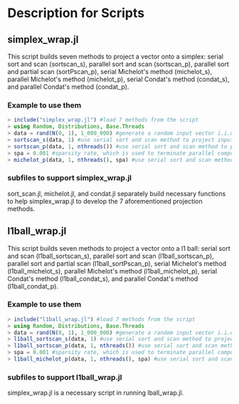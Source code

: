# Description for Scripts

## simplex_wrap.jl

This script builds seven methods to project a vector onto a simplex: serial sort and scan (sortscan_s), parallel sort and scan (sortscan_p), parallel sort and partial scan (sortPscan_p), serial Michelot's method (michelot_s),
parallel Michelot's method (michelot_p), serial Condat's method (condat_s), and parallel Condat's method (condat_p).

### Example to use them

```julia
> include("simplex_wrap.jl") #load 7 methods from the script
> using Random, Distributions, Base.Threads
> data = rand(N(0, 1), 1_000_000) #generate a random input vector i.i.d. $N(0, 1)$ with size of $10^6$
> sortscan_s(data, 1) #use serial sort and scan method to project input vector data onto a simplex with scaling factor 1
> sortscan_p(data, 1, nthreads()) #use serial sort and scan method to project input vector data onto a simplex with scaling factor 1, and nthreads() return the number of available threads
> spa = 0.001 #sparsity rate, which is used to terminate parallel computing earlier
> michelot_p(data, 1, nthreads(), spa) #use serial sort and scan method to project input vector data onto a simplex with scaling factor 1
```

### subfiles to support simplex_wrap.jl

sort_scan.jl, michelot.jl, and condat.jl separately build necessary functions to help simplex_wrap.jl to develop the 7 aforementioned projection methods.

## l1ball_wrap.jl

This script builds seven methods to project a vector onto a l1 ball: serial sort and scan (l1ball_sortscan_s), parallel sort and scan (l1ball_sortscan_p), parallel sort and partial scan (l1ball_sortPscan_p), serial Michelot's method (l1ball_michelot_s), parallel Michelot's method (l1ball_michelot_p), serial Condat's method (l1ball_condat_s), and parallel Condat's method (l1ball_condat_p).

### Example to use them

```julia
> include("l1ball_wrap.jl") #load 7 methods from the script
> using Random, Distributions, Base.Threads
> data = rand(N(0, 1), 1_000_000) #generate a random input vector i.i.d. $N(0, 1)$ with size of $10^6$
> l1ball_sortscan_s(data, 1) #use serial sort and scan method to project input vector data onto a simplex with scaling factor 1
> l1ball_sortscan_p(data, 1, nthreads()) #use serial sort and scan method to project input vector data onto a simplex with scaling factor 1, and nthreads() return the number of available threads
> spa = 0.001 #sparsity rate, which is used to terminate parallel computing earlier
> l1ball_michelot_p(data, 1, nthreads(), spa) #use serial sort and scan method to project input vector data onto a simplex with scaling factor 1
```

### subfiles to support l1ball_wrap.jl

simplex_wrap.jl is a necessary script in running lball_wrap.jl.
